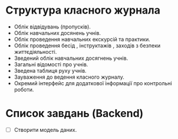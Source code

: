# Структура класного журнала
- Облік відвідувань (пропусків).
- Облік навчальних досянень учнів.
- Облік проведення навчальних екскурсій та практики.
- Облік проведення бесід , інструктажів , заходів з безпеки життєдіяльності.
- Зведений облік навчальних досягнень учнів.
- Загальні відомості про учнів.
- Зведена таблиця руху учнів.
- Зауваження до ведення класного журналу.
- Окремий інтерфейс для додаткової інформації про контрольні роботи.
# Список завдань (Backend)
- [ ] Створити модель даних.
